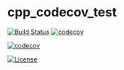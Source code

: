 # cpp_codecov_test

[![Build Status](https://travis-ci.com/gplazar/cpp_codecov_test.svg?branch=master)](https://travis-ci.com/gplazar/cpp_codecov_test)
[![codecov](https://codecov.io/gh/gplazar/cpp_codecov_test/branch/master/graph/badge.svg)](https://codecov.io/gh/gplazar/cpp_codecov_test)

[![codecov](https://img.shields.io/codecov/c/github/gplazar/cpp_codecov_test.svg)](https://codecov.io/gh/gplazar/cpp_codecov_test)


[![License](https://img.shields.io/github/license/gplazar/cpp_codecov_test.svg?style=for-the-badge)](../master/LICENSE)
